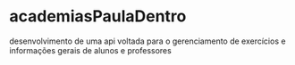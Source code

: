 # academiasPaulaDentro
desenvolvimento de uma api voltada para o gerenciamento de exercícios e informações gerais de alunos e professores

